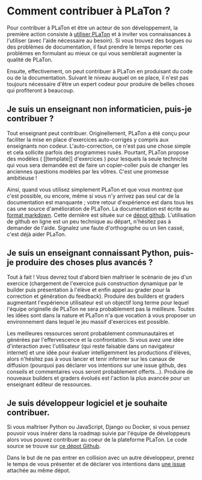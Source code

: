 # Comment contribuer à PLaTon ?


Pour contribuer à PLaTon et être un acteur de son
développement, la première action consiste à [utiliser PLaTon](../use_platon/index.md)
et à inviter vos connaissances à l'utiliser (avec l'aide nécessaire au
besoin). Si vous trouvez des bogues ou des problèmes de documentation,
il faut prendre le temps reporter ces problèmes en formulant au mieux
ce qui vous semblerait augmenter la qualité de PLaTon.


Ensuite, effectivement, on peut contribuer à PLaTon en
produisant du code ou de la documentation. Suivant le niveau auquel on
se place, il n'est pas toujours nécessaire d'être un expert codeur pour
produire de belles choses qui profiteront à beaucoup.


## Je suis un enseignant non informaticien, puis-je contribuer ?


Tout enseignant peut contribuer. Originellement, PLaTon a été
conçu pour faciliter la mise en place d'exercices auto-corrigés y
compris aux enseignants non codeur. L'auto-correction, ce n'est pas une
chose simple et cela sollicite parfois des programmes rusés. Pourtant,
PLaTon propose des modèles ( [[template]] d'exercices ) pour lesquels
la seule technicité qui vous sera demandée est de faire un
copier-coller puis de changer les anciennes questions modèles par les
vôtres. C'est une promesse ambitieuse !


Ainsi, quand vous utilisez simplement PLaTon et que vous
montrez que c'est possible, ou encore, même si vous n'y arrivez pas
seul car de la documentation est manquante ; votre retour d'expérience
est dans tous les cas une source d'amélioration de PLaTon. La
documentation est écrite au [format
markdown](https://fr.wikipedia.org/wiki/Markdown). Cette dernière est
située sur ce [dépot
github](https://github.com/PremierLangage/premierlangage-doc). L'utilisation
de github en ligne est un peu technique au départ, n'hésitez pas à
demander de l'aide. Signalez une faute d'orthographe ou un lien cassé,
c'est déjà aider PLaTon.


## Je suis un enseignant connaissant Python, puis-je produire des choses plus avancés ?


Tout à fait ! Vous devrez tout d'abord bien maîtriser le scénario de
jeu d'un exercice (chargement de l'exercice puis construction
dynamique par le builder puis présentation à l'élève et enfin appel au
grader pour la correction et génération du feedback). Produire des
builders et graders augmentant l'expérience utilisateur est un
objectif long terme pour lequel l'équipe originelle de PLaTon
ne sera probablement pas la meilleure. Toutes les idées sont dans la
nature et PLaTon n'a que vocation à vous proposer un
environnement dans lequel le jeu massif d'exercices est possible.


Les meilleures ressources seront probablement communautaires et
générées par l'effervescence et la confrontation. Si vous avez une
idée d'interaction avec l'utilisateur (qui reste faisable dans un
navigateur internet) et une idée pour évaluer intelligemment les
productions d'élèves, alors n'hésitez pas à vous lancer et tenir
informer sur les canaux de diffusion (pourquoi pas déclarer vos
intentions sur une issue github, des conseils et commentaires vous
seront probablement offerts...). Produire de nouveaux builders et
graders évolués est l'action la plus avancée pour un enseignant éditeur
de ressources.


## Je suis développeur logiciel et je souhaite contribuer.


Si vous maîtriser Python ou JavaScript, Django ou Docker, si vous
pensez pouvoir vous insérer dans la roadmap suivie par l'équipe de
développeurs alors vous pouvez contribuer au coeur de la plateforme
PLaTon. Le code source se trouve sur [ce dépot
Github](https://github.com/PremierLangage/premierlangage).


Dans le but de ne pas entrer en collision avec un autre développeur,
prenez le temps de vous présenter et de déclarer vos intentions dans
[une issue](https://github.com/PremierLangage/premierlangage/issues)
attachée au même dépot.

